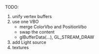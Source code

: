 TODO:

1) unify vertex buffers
2) use one VBO
    - merge ColorVbo and PositionVbo
    - swap the content
    - glBufferData(...),  GL_STREAM_DRAW
3) add Light source
4) textures
